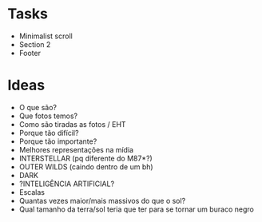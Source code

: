 <h1>Tasks</h1>
<ul>
  <li>Minimalist scroll</li>
  <li>Section 2</li>
  <li>Footer</li>
</ul>

<h1>Ideas</h1>
<ul>
  <li>O que são?</li>
  <li>Que fotos temos?</li>
  <li>Como são tiradas as fotos / EHT</li>
  <li>Porque tão difícil?</li>
  <li>Porque tão importante?</li>
  <li>Melhores representações na mídia</li>
  <li>INTERSTELLAR (pq diferente do M87*?)</li>
  <li>OUTER WILDS (caindo dentro de um bh)</li>
  <li>DARK</li>
  <li>?INTELIGÊNCIA ARTIFICIAL?</li>
  <li>Escalas</li>
  <li>Quantas vezes maior/mais massivos do que o sol?</li>
  <li>Qual tamanho da terra/sol teria que ter para se tornar um buraco negro</li>
</li>
</ul>
